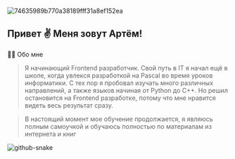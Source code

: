 ![74635989b770a38189fff31a8ef152ea](https://github.com/BarievArtem/BarievArtem/assets/159599279/f90f129d-36ef-41e6-acf5-1fdadd52c262)
 
## **Привет ✌️ Меня зовут Артём!**

👨‍💻 Обо мне
> Я начинающий Frontend разработчик. Свой путь в IT я начал ещё в школе, когда увлекся разработкой на Pascal во время уроков информатики. С тех пор я пробовал изучать много различных направлений, а также языков начиная от Python до C++. Но решил остановится на Frontend разработке, потому что мне нравится видеть весь результат сразу.

> В настоящий момент мое обучение продолжается, я являюсь полным самоучкой и обучаюсь полностью по материалам из интернета и книг
 
 
 ![github-snake](https://github.com/BarievArtem/BarievArtem/assets/159599279/9b65580e-7d26-4f13-b58c-87b2c88bf4ac)
